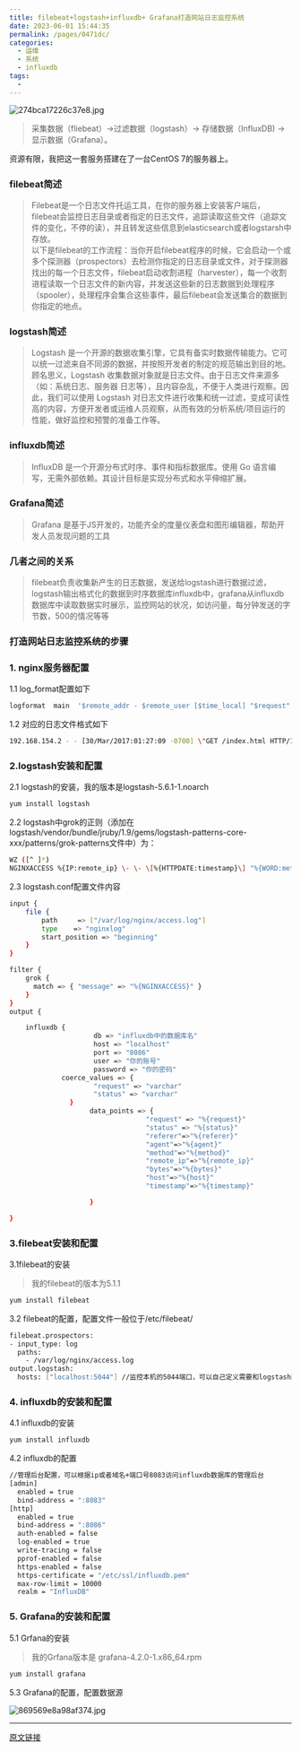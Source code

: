 ```yaml
---
title: filebeat+logstash+influxdb+ Grafana打造网站日志监控系统
date: 2023-06-01 15:44:35
permalink: /pages/0471dc/
categories:
  - 运维
  - 系统
  - influxdb
tags:
  - 
---
```


![274bca17226c37e8.jpg](http://pic.zzppjj.top/LightPicture/2023/06/274bca17226c37e8.jpg)

> 采集数据（fliebeat）->过滤数据（logstash）-> 存储数据（InfluxDB) -> 显示数据（Grafana）。

资源有限，我把这一套服务搭建在了一台CentOS 7的服务器上。

### filebeat简述

> Filebeat是一个日志文件托运工具，在你的服务器上安装客户端后，filebeat会监控日志目录或者指定的日志文件，追踪读取这些文件（追踪文件的变化，不停的读），并且转发这些信息到elasticsearch或者logstarsh中存放。  
> 以下是filebeat的工作流程：当你开启filebeat程序的时候，它会启动一个或多个探测器（prospectors）去检测你指定的日志目录或文件，对于探测器找出的每一个日志文件，filebeat启动收割进程（harvester），每一个收割进程读取一个日志文件的新内容，并发送这些新的日志数据到处理程序（spooler），处理程序会集合这些事件，最后filebeat会发送集合的数据到你指定的地点。

### logstash简述

> Logstash 是一个开源的数据收集引擎，它具有备实时数据传输能力。它可以统一过滤来自不同源的数据，并按照开发者的制定的规范输出到目的地。  
> 顾名思义，Logstash 收集数据对象就是日志文件。由于日志文件来源多（如：系统日志、服务器 日志等），且内容杂乱，不便于人类进行观察。因此，我们可以使用 Logstash 对日志文件进行收集和统一过滤，变成可读性高的内容，方便开发者或运维人员观察，从而有效的分析系统/项目运行的性能，做好监控和预警的准备工作等。

### influxdb简述

> InfluxDB 是一个开源分布式时序、事件和指标数据库。使用 Go 语言编写，无需外部依赖。其设计目标是实现分布式和水平伸缩扩展。

### Grafana简述

> Grafana 是基于JS开发的，功能齐全的度量仪表盘和图形编辑器，帮助开发人员发现问题的工具

### 几者之间的关系

> filebeat负责收集新产生的日志数据，发送给logstash进行数据过滤，logstash输出格式化的数据到时序数据库influxdb中，grafana从influxdb数据库中读取数据实时展示，监控网站的状况，如访问量，每分钟发送的字节数，500的情况等等

### 打造网站日志监控系统的步骤

### 1. nginx服务器配置

1.1 log_format配置如下

```bash
logformat  main  '$remote_addr - $remote_user [$time_local] "$request" $status $body_bytes_sent  $request_time "$http_referer" "$http_user_agent" "$http_x_forwarded_for"';
```

1.2 对应的日志文件格式如下

```bash
192.168.154.2 - - [30/Mar/2017:01:27:09 -0700] \"GET /index.html HTTP/1.1\" 304 0 \"-\" \"Mozilla/5.0 (Windows NT 6.1; WOW64) AppleWebKit/537.36 (KHTML, like Gecko) Chrome/53.0.2785.116 Safari/537.36\" \"-\""
```

### 2.logstash安装和配置

2.1 logstash的安装，我的版本是logstash-5.6.1-1.noarch

```bash
yum install logstash
```

2.2 logstash中grok的正则（添加在logstash/vendor/bundle/jruby/1.9/gems/logstash-patterns-core-xxx/patterns/grok-patterns文件中）为：

```bash
WZ ([^ ]*)
NGINXACCESS %{IP:remote_ip} \- \- \[%{HTTPDATE:timestamp}\] "%{WORD:method} %{WZ:request} HTTP/%{NUMBER:httpversion}" %{NUMBER:status} %{NUMBER:bytes} %{NUMBER:request_time} %{QS:referer} %{QS:agent} %{QS:xforward}
```

2.3 logstash.conf配置文件内容

```bash
input {
    file {
        path     => ["/var/log/nginx/access.log"]
        type    => "nginxlog"
        start_position => "beginning"
    }
}

filter {  
    grok {  
      match => { "message" => "%{NGINXACCESS}" }
    }  
} 
output {

    influxdb {
                     db => "influxdb中的数据库名"
                     host => "localhost"
                     port => "8086"
                     user => "你的账号"
                     password => "你的密码"
             coerce_values => {
                     "request" => "varchar"
                     "status" => "varchar"
               }
                    data_points => {
                                  "request" => "%{request}"
                                  "status" => "%{status}"
                                  "referer"=>"%{referer}"
                                  "agent"=>"%{agent}"
                                  "method"=>"%{method}"
                                  "remote_ip"=>"%{remote_ip}"
                                  "bytes"=>"%{bytes}"
                                  "host"=>"%{host}"
                                  "timestamp"=>"%{timestamp}"

                    }

} 
```

### 3.filebeat安装和配置

3.1filebeat的安装

> 我的filebeat的版本为5.1.1

```bash
yum install filebeat
```

3.2 filebeat的配置，配置文件一般位于/etc/filebeat/

```bash
filebeat.prospectors:                                                                              
- input_type: log 
  paths:
    - /var/log/nginx/access.log
output.logstash:
  hosts: ["localhost:5044"] //监控本机的5044端口，可以自己定义需要和logstash配置文件中的beats端口一致
```

### 4. influxdb的安装和配置

4.1 influxdb的安装

```bash
yum install influxdb
```

4.2 influxdb的配置

```bash
//管理后台配置，可以根据ip或者域名+端口号8083访问influxdb数据库的管理后台
[admin]
  enabled = true
  bind-address = ":8083"
[http]
  enabled = true
  bind-address = ":8086"
  auth-enabled = false
  log-enabled = true
  write-tracing = false
  pprof-enabled = false                                                                                                                             
  https-enabled = false
  https-certificate = "/etc/ssl/influxdb.pem"
  max-row-limit = 10000
  realm = "InfluxDB"
```

### 5. Grafana的安装和配置

5.1 Grfana的安装

> 我的Grfana版本是 grafana-4.2.0-1.x86_64.rpm

```bash
yum install grafana
```

5.3 Grafana的配置，配置数据源

![869569e8a98af374.jpg](http://pic.zzppjj.top/LightPicture/2023/06/869569e8a98af374.jpg)

---

[原文链接](https://www.jianshu.com/p/28dbc43d31ca)
